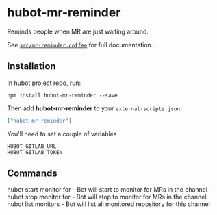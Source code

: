 # hubot-mr-reminder

Reminds people when MR are just waiting around.

See [`src/mr-reminder.coffee`](src/mr-reminder.coffee) for full documentation.

## Installation

In hubot project repo, run:

`npm install hubot-mr-reminder --save`

Then add **hubot-mr-reminder** to your `external-scripts.json`:

```json
["hubot-mr-reminder"]
```

You'll need to set a couple of variables

```
HUBOT_GITLAB_URL
HUBOT_GITLAB_TOKEN
```

## Commands

hubot start monitor for <repository> - Bot will start to monitor for MRs in the channel
hubot stop monitor for <repository> - Bot will stop to monitor for MRs in the channel
hubot list monitors - Bot will list all monitored repository for this channel
